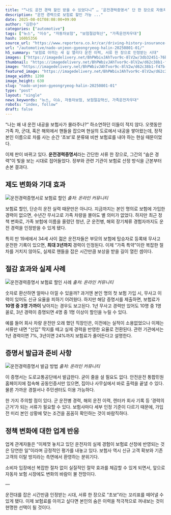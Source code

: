 ```yaml
---
title: "“나도 운전 경력 할인 받을 수 있었다니” … ‘운전경력증명서’ 단 한 장으로 자동차보험료 ‘확’ 줄이세요"
description: "운전 경력으로 보험료 할인 가능 ..."
date: 2025-08-01T08:08:00+09:00
author: "김한수"
categories: ["automotive"]
tags: ["뉴스", "이슈", "자동차보험", "보험절감혁신", "가족운전자우대"]
hash: 160b5356
source_url: "https://www.reportera.co.kr/car/driving-history-insurance-reduction/"
url: "/automotive/nado-unjeon-gyeongryeog-halin-20250801-01/"
h5_summary: "보험료 아끼는 새 길 열리다 운전 이력, 서류 한 장으로 인정받는 시대"
images: ["https://imagedelivery.net/BhPWbivJAhTvor9c-8lV2w/3db32451-76b7-4a76-2f47-da11c5cfc000/public", "https://imagedelivery.net/BhPWbivJAhTvor9c-8lV2w/d62c38b1-f47b-4e35-44e9-cab395042000/public", "https://imagedelivery.net/BhPWbivJAhTvor9c-8lV2w/94227aa3-eb06-4152-5f57-eb198ae6af00/public", "https://imagedelivery.net/BhPWbivJAhTvor9c-8lV2w/1a1efb00-ff0b-4af6-f101-d2eaa928e300/public"]
thumbnail: "https://imagedelivery.net/BhPWbivJAhTvor9c-8lV2w/d62c38b1-f47b-4e35-44e9-cab395042000/public"
image: "https://imagedelivery.net/BhPWbivJAhTvor9c-8lV2w/d62c38b1-f47b-4e35-44e9-cab395042000/public"
featured_image: "https://imagedelivery.net/BhPWbivJAhTvor9c-8lV2w/d62c38b1-f47b-4e35-44e9-cab395042000/public"
image_width: 1200
image_height: 630
slug: "nado-unjeon-gyeongryeog-halin-20250801-01"
type: "post"
layout: "single"
news_keywords: "뉴스, 이슈, 자동차보험, 보험절감혁신, 가족운전자우대"
robots: "index, follow"
draft: false
---
```


“나는 왜 내 운전 내공을 보험사가 몰라주나?” 하소연하던 이들이 적지 않다. 오랫동안 가족 차, 군대, 혹은 해외에서 핸들을 잡으며 현실의 도로에서 내공을 쌓아왔는데, 정작 본인 이름으로 차를 사는 순간 ‘초보’로 분류돼 비싼 보험료를 내야 하는 현실 때문이었다.

이제 판이 바뀌고 있다. **운전경력증명서**라는 간단한 서류 한 장으로, 그간의 “숨은 경력”이 빛을 보는 시대로 접어들었다. 정부와 관련 기관이 보험료 산정 방식을 근본부터 손본 결과다.

## 제도 변화와 기대 효과

![운전경력증명서로 보험료 할인](https://imagedelivery.net/BhPWbivJAhTvor9c-8lV2w/94227aa3-eb06-4152-5f57-eb198ae6af00/public)
*출처: 온라인 커뮤니티*


보험료 할인, 단순히 운전 실력 때문만은 아니다. 지금까지는 본인 명의로 보험에 가입한 경력이 없으면, 수년간 무사고로 가족 차량을 몰아도 별 의미가 없었다. 하지만 최근 정책 변화로, 가족 보험에 이름을 올렸던 청년, 군 운전병, 해외 장기체류 경험자까지도 운전 경력을 인정받을 수 있게 됐다.

특히 만 19세에서 34세 사이 젊은 운전자들은 부모의 보험에 탑승자로 등록돼 무사고 운전한 기록이 있으면, **최대 3년까지** 경력이 인정된다. 이제 “가족 특약”이란 복잡한 절차를 거치지 않아도, 실제로 핸들을 잡은 시간만큼 보상을 받을 길이 열린 셈이다.

## 절감 효과와 실제 사례

![운전경력증명서 보험료 할인 사례](https://imagedelivery.net/BhPWbivJAhTvor9c-8lV2w/3db32451-76b7-4a76-2f47-da11c5cfc000/public)
*출처: 온라인 커뮤니티*


숫자로 환산하면 얼마나 아낄 수 있을까? 과거엔 본인 명의 첫 보험 가입 시, 무사고 이력이 있어도 신규 요율을 피하기 어려웠다. 하지만 해당 증명서를 제출하면, 보험료가 **10명 중 3명 가까이** 낮아지는 경우도 보고된다. 1년 무사고 경력만 있어도 10명 중 1명 꼴로, 3년 경력이 증명되면 4명 중 1명 이상이 할인을 누릴 수 있다.

예를 들어 회사 차량 운전만 오래 했던 직장인은, 이전에는 실적이 소용없었으나 이제는 서류만 내면 “신입” 딱지를 떼고 실제 경력을 반영한 요율로 전환된다. 관련 기관에서는 1년 경력이면 7%, 3년이면 24%까지 보험료가 줄어든다고 설명한다.

## 증명서 발급과 준비 사항

![운전경력증명서 발급 방법](https://imagedelivery.net/BhPWbivJAhTvor9c-8lV2w/1a1efb00-ff0b-4af6-f101-d2eaa928e300/public)
*출처: 온라인 커뮤니티*


이 증명서는 도로교통공단에서 발급한다. 굳이 줄을 설 필요도 없다. 안전운전 통합민원 홈페이지에 접속해 공동인증서만 있으면, 집이나 사무실에서 바로 출력을 끝낼 수 있다. 물론 가까운 경찰서나 주민센터도 이용 가능하다.

한 가지 주의할 점이 있다. 군 운전병 경력, 해외 운전 이력, 렌터카 회사 기록 등 ‘경력의 근거’가 되는 서류가 필요할 수 있다. 보험사마다 세부 인정 기준이 다르기 때문에, 가입 전 미리 본인 상황에 맞는 조건을 꼼꼼히 확인하는 것이 바람직하다.

## 정책 변화에 대한 업계 반응

업계 관계자들은 “이제껏 놓치고 있던 운전자의 실제 경험이 보험료 산정에 반영되는 것은 당연한 일”이라며 긍정적인 평가를 내놓고 있다. 보험사 역시 신규 고객 확보와 기존 고객의 이탈 방지라는 측면에서 환영하는 분위기다.

소비자 입장에선 복잡한 절차 없이 실질적인 절약 효과를 체감할 수 있게 되면서, 앞으로 자동차 보험 시장에도 변화의 바람이 불 전망이다.

—

운전대를 잡은 시간만큼 인정받는 시대, 서류 한 장으로 “초보”라는 꼬리표를 떼어낼 수 있게 됐다. 이제 보험료를 아끼고 싶다면 본인의 숨은 이력을 적극적으로 꺼내보는 것이 현명한 선택이 될 것이다.
